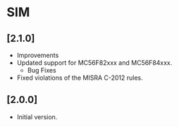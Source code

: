 # SIM

## [2.1.0]

- Improvements
- Updated support for MC56F82xxx and MC56F84xxx.
  - Bug Fixes
- Fixed violations of the MISRA C-2012 rules.

## [2.0.0]

- Initial version.
